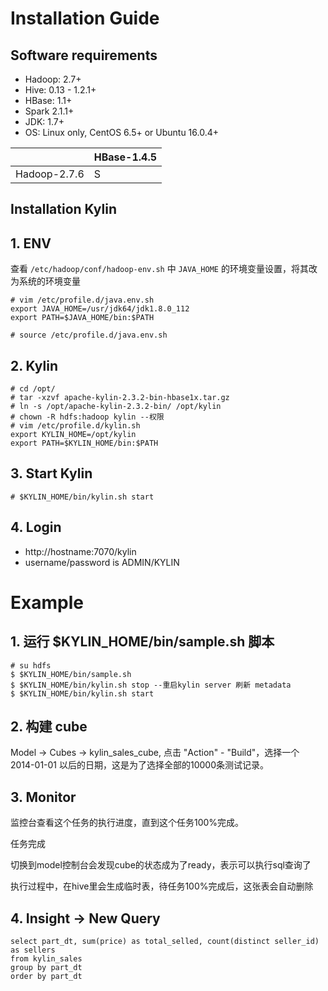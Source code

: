 # Installation Guide

## Software requirements
- Hadoop: 2.7+
- Hive: 0.13 - 1.2.1+
- HBase: 1.1+
- Spark 2.1.1+
- JDK: 1.7+
- OS: Linux only, CentOS 6.5+ or Ubuntu 16.0.4+

|  | HBase-1.4.5 |
| --- | --- |
| Hadoop-2.7.6 | S |

## Installation Kylin

## 1. ENV

查看 `/etc/hadoop/conf/hadoop-env.sh` 中 `JAVA_HOME` 的环境变量设置，将其改为系统的环境变量

```
# vim /etc/profile.d/java.env.sh
export JAVA_HOME=/usr/jdk64/jdk1.8.0_112
export PATH=$JAVA_HOME/bin:$PATH

# source /etc/profile.d/java.env.sh
```

## 2. Kylin

```
# cd /opt/
# tar -xzvf apache-kylin-2.3.2-bin-hbase1x.tar.gz
# ln -s /opt/apache-kylin-2.3.2-bin/ /opt/kylin
# chown -R hdfs:hadoop kylin --权限
# vim /etc/profile.d/kylin.sh
export KYLIN_HOME=/opt/kylin
export PATH=$KYLIN_HOME/bin:$PATH
```

## 3. Start Kylin

```
# $KYLIN_HOME/bin/kylin.sh start
```

## 4. Login
- http://hostname:7070/kylin
- username/password is ADMIN/KYLIN

# Example

## 1. 运行 $KYLIN_HOME/bin/sample.sh 脚本

```
# su hdfs
$ $KYLIN_HOME/bin/sample.sh
$ $KYLIN_HOME/bin/kylin.sh stop --重启kylin server 刷新 metadata
$ $KYLIN_HOME/bin/kylin.sh start
```

## 2. 构建 cube

Model -> Cubes -> kylin_sales_cube, 点击 "Action" - "Build"，选择一个 2014-01-01 以后的日期，这是为了选择全部的10000条测试记录。

## 3. Monitor

监控台查看这个任务的执行进度，直到这个任务100%完成。

任务完成

切换到model控制台会发现cube的状态成为了ready，表示可以执行sql查询了

执行过程中，在hive里会生成临时表，待任务100%完成后，这张表会自动删除

## 4. Insight -> New Query

```
select part_dt, sum(price) as total_selled, count(distinct seller_id) as sellers 
from kylin_sales 
group by part_dt 
order by part_dt
```
